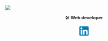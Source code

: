 <img src="https://media.giphy.com/media/5fkzHxGP920Ra/giphy.gif" align="left" width="400px">
<br>
<p align="center"> 🛠️ <strong>Web developer</strong></p>
<p align="center">
<a href="https://www.linkedin.com/in/anderson-felix-a6b0221a6/" target="_blank"><img align="center" src="https://github.com/anderson-felix/image/blob/main/linkedin.png" alt="LinkedIn: Anderson Felix" width="30" heigth="20"/></a>
</p>
